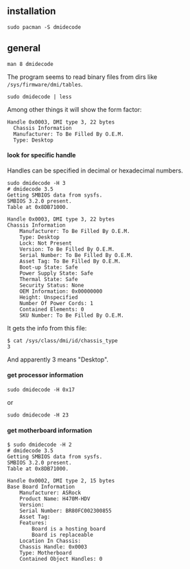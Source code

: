 ## installation
```
sudo pacman -S dmidecode
```

## general

```
man 8 dmidecode
```

The program seems to read binary files from dirs like `/sys/firmware/dmi/tables`.

```
sudo dmidecode | less
```

Among other things it will show the form factor:
```
Handle 0x0003, DMI type 3, 22 bytes
  Chassis Information
  Manufacturer: To Be Filled By O.E.M.
  Type: Desktop
```

#### look for specific handle

Handles can be specified in decimal or hexadecimal numbers.

```
sudo dmidecode -H 3
# dmidecode 3.5
Getting SMBIOS data from sysfs.
SMBIOS 3.2.0 present.
Table at 0x8DB71000.

Handle 0x0003, DMI type 3, 22 bytes
Chassis Information
	Manufacturer: To Be Filled By O.E.M.
	Type: Desktop
	Lock: Not Present
	Version: To Be Filled By O.E.M.
	Serial Number: To Be Filled By O.E.M.
	Asset Tag: To Be Filled By O.E.M.
	Boot-up State: Safe
	Power Supply State: Safe
	Thermal State: Safe
	Security Status: None
	OEM Information: 0x00000000
	Height: Unspecified
	Number Of Power Cords: 1
	Contained Elements: 0
	SKU Number: To Be Filled By O.E.M.
```

It gets the info from this file:
```
$ cat /sys/class/dmi/id/chassis_type
3
```
And apparently 3 means "Desktop".

#### get processor information

```
sudo dmidecode -H 0x17
```

or

```
sudo dmidecode -H 23
```

#### get motherboard information

```
$ sudo dmidecode -H 2
# dmidecode 3.5
Getting SMBIOS data from sysfs.
SMBIOS 3.2.0 present.
Table at 0x8DB71000.

Handle 0x0002, DMI type 2, 15 bytes
Base Board Information
	Manufacturer: ASRock
	Product Name: H470M-HDV
	Version:
	Serial Number: BR80FC002300855
	Asset Tag:
	Features:
		Board is a hosting board
		Board is replaceable
	Location In Chassis:
	Chassis Handle: 0x0003
	Type: Motherboard
	Contained Object Handles: 0
```
